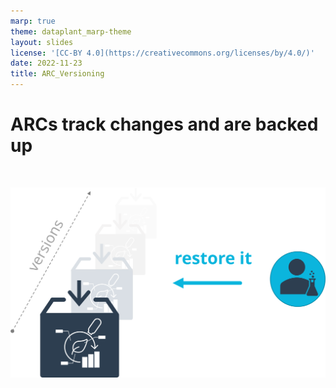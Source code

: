 ```yaml
---
marp: true
theme: dataplant_marp-theme
layout: slides
license: '[CC-BY 4.0](https://creativecommons.org/licenses/by/4.0/)'
date: 2022-11-23
title: ARC_Versioning
---
```


# ARCs track changes and are backed up

<br>

![w:800](../images/ARC_Versioning.svg)
